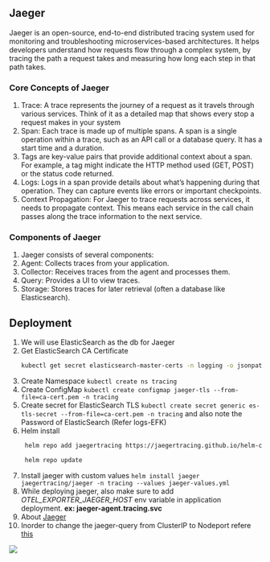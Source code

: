 ## Jaeger

Jaeger is an open-source, end-to-end distributed tracing system used for monitoring and troubleshooting microservices-based architectures. It helps developers understand how requests flow through a complex system, by tracing the path a request takes and measuring how long each step in that path takes.

### Core Concepts of Jaeger

1. Trace: A trace represents the journey of a request as it travels through various services. Think of it as a detailed map that shows every stop a request makes in your system
2. Span: Each trace is made up of multiple spans. A span is a single operation within a trace, such as an API call or a database query. It has a start time and a duration.
3. Tags are key-value pairs that provide additional context about a span. For example, a tag might indicate the HTTP method used (GET, POST) or the status code returned.
4. Logs: Logs in a span provide details about what’s happening during that operation. They can capture events like errors or important checkpoints.
5. Context Propagation: For Jaeger to trace requests across services, it needs to propagate context. This means each service in the call chain passes along the trace information to the next service.

### Components of Jaeger

1. Jaeger consists of several components:
2. Agent: Collects traces from your application.
3. Collector: Receives traces from the agent and processes them.
4. Query: Provides a UI to view traces.
5. Storage: Stores traces for later retrieval (often a database like Elasticsearch).

## Deployment

1. We will use ElasticSearch as the db for Jaeger
2. Get ElasticSearch CA Certificate
   ```bash
   kubectl get secret elasticsearch-master-certs -n logging -o jsonpath='{.data.ca\.crt}' | base64 --decode > ca-cert.pem
   ```
3. Create Namespace `kubectl create ns tracing`
4. Create ConfigMap `kubectl create configmap jaeger-tls --from-file=ca-cert.pem -n tracing`
5. Create secret for ElasticSearch TLS `kubectl create secret generic es-tls-secret --from-file=ca-cert.pem -n tracing` and also note the Password of ElasticSearch (Refer logs-EFK)
6. Helm install
   ```bash
    helm repo add jaegertracing https://jaegertracing.github.io/helm-charts

    helm repo update
   ```
7. Install jaeger with custom values `helm install jaeger jaegertracing/jaeger -n tracing --values jaeger-values.yml`
8. While deploying jaeger, also make sure to add *OTEL_EXPORTER_JAEGER_HOST* env variable in application deployment. **ex: jaeger-agent.tracing.svc**
9. About [Jaeger](https://www.jaegertracing.io/docs/1.6/getting-started/)
10. Inorder to change the jaeger-query from ClusterIP to Nodeport refere [this](https://github.com/jaegertracing/helm-charts/tree/main/charts/jaeger)


<img src="https://camo.githubusercontent.com/db26b242c4f2b85dcb6e981132c0d95463b6abd81a934be7f40da5c170ba4732/68747470733a2f2f7777772e6a616567657274726163696e672e696f2f696d672f6172636869746563747572652d76312e706e67">